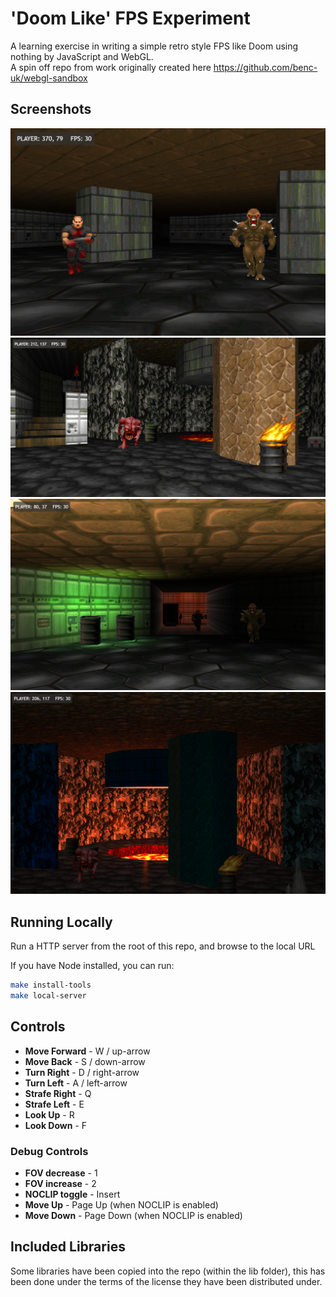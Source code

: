 # 'Doom Like' FPS Experiment

A learning exercise in writing a simple retro style FPS like Doom using nothing by JavaScript and WebGL.  
A spin off repo from work originally created here https://github.com/benc-uk/webgl-sandbox

## Screenshots

![screenshot](./etc/oldish.png)
![screenshot](./etc/demo.png)
![screenshot](./etc/lights-1.png)
![screenshot](./etc/lights-2.png)

## Running Locally

Run a HTTP server from the root of this repo, and browse to the local URL

If you have Node installed, you can run:

```bash
make install-tools
make local-server
```

## Controls

- **Move Forward** - W / up-arrow
- **Move Back** - S / down-arrow
- **Turn Right** - D / right-arrow
- **Turn Left** - A / left-arrow
- **Strafe Right** - Q
- **Strafe Left** - E
- **Look Up** - R
- **Look Down** - F

### Debug Controls

- **FOV decrease** - 1
- **FOV increase** - 2
- **NOCLIP toggle** - Insert
- **Move Up** - Page Up (when NOCLIP is enabled)
- **Move Down** - Page Down (when NOCLIP is enabled)

## Included Libraries

Some libraries have been copied into the repo (within the lib folder), this has been done under the terms of the license they have been distributed under.